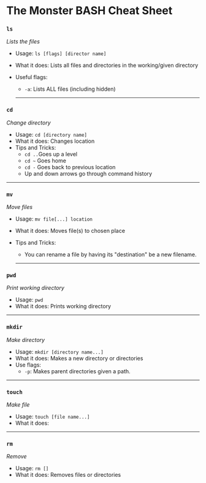 # The Monster BASH Cheat Sheet

### **`ls`**

*Lists the files*

* Usage: `ls [flags] [director name]` 
* What it does: Lists all files and directories in the working/given directory
* Useful flags:
    * `-a`: Lists ALL files (including hidden)

    ---
### **`cd`**

*Change directory*

* Usage: `cd [directory name]`
* What it does: Changes location
* Tips and Tricks:
    * `cd ..`Goes up a level
    * `cd ~` Goes home
    * `cd -` Goes back to previous location 
    * Up and down arrows go through command history
---
### **`mv`**

*Move files*


* Usage: `mv file[...] location`
* What it does: Moves file(s) to chosen place
* Tips and Tricks:
    * You can rename a file by having its "destination" be a new filename.
  
  ---
### **`pwd`**

  *Print working directory*

  * Usage: `pwd`
  * What it does: Prints working directory

  ---
  ### **`mkdir`**

  *Make directory*

  * Usage: `mkdir [directory name...]`
  * What it does: Makes a new directory or directories
  * Use flags:
    * `-p`: Makes parent directories given a path.

  ---
### **`touch`**

*Make file*

* Usage: `touch [file name...]`
* What it does:

---
### **`rm`**

*Remove*

* Usage: `rm []`
* What it does: Removes files or directories
